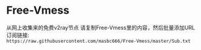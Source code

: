 # Free-Vmess
从网上收集来的免费v2ray节点
请复制Free-Vmess里的内容，然后批量添加URL
订阅链接:  
`https://raw.githubusercontent.com/masbc666/Free-Vmess/master/Sub.txt`  
